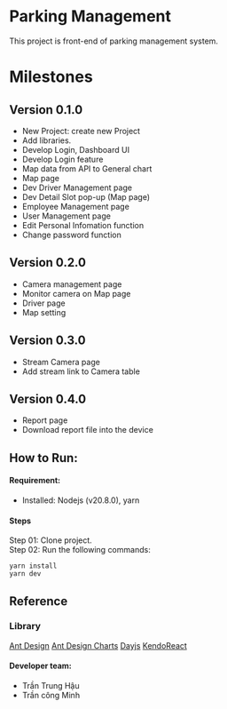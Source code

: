 # Parking Management
This project is front-end of parking management system.

# Milestones

## Version 0.1.0
- New Project: create new Project
- Add libraries.
- Develop Login, Dashboard UI
- Develop Login feature
- Map data from API to General chart
- Map page
- Dev Driver Management page
- Dev Detail Slot pop-up (Map page)
- Employee Management page
- User Management page
- Edit Personal Infomation function
- Change password function

## Version 0.2.0
- Camera management page
- Monitor camera on Map page
- Driver page
- Map setting

## Version 0.3.0
- Stream Camera page
- Add stream link to Camera table

## Version 0.4.0
- Report page
- Download report file into the device

## How to Run:

#### Requirement:

- Installed: Nodejs (v20.8.0), yarn

#### Steps

Step 01: Clone project. <br />
Step 02: Run the following commands:

```
yarn install
yarn dev
```

## Reference

### Library

[Ant Design](https://ant.design/)
[Ant Design Charts](https://ant-design-charts.antgroup.com/en/)
[Dayjs](https://day.js.org/)
[KendoReact](https://www.telerik.com/kendo-react-ui/components/layout/)

#### Developer team:

- Trần Trung Hậu
- Trần công Minh
